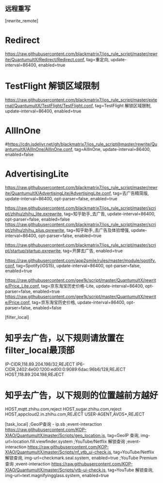 ## 远程重写
[rewrite_remote]


# Redirect
https://raw.githubusercontent.com/blackmatrix7/ios_rule_script/master/rewrite/QuantumultX/Redirect/Redirect.conf, tag=重定向, update-interval=86400, enabled=true
# TestFlight 解锁区域限制
https://raw.githubusercontent.com/blackmatrix7/ios_rule_script/master/external/QuantumultX/TestFlight/TestFlight.conf, tag=TestFlight 解锁区域限制, update-interval=86400, enabled=true
# AllInOne
#https://cdn.jsdelivr.net/gh/blackmatrix7/ios_rule_script@master/rewrite/QuantumultX/AllInOne/AllInOne.conf, tag=AllInOne, update-interval=86400, enabled=false
# AdvertisingLite
https://raw.githubusercontent.com/blackmatrix7/ios_rule_script/master/rewrite/QuantumultX/AdvertisingLite/AdvertisingLite.conf, tag=去广告精简版, update-interval=86400, opt-parser=false, enabled=true

https://raw.githubusercontent.com/blackmatrix7/ios_rule_script/master/script/zhihu/zhihu_lite.qxrewrite, tag=知乎助手_去广告, update-interval=86400, opt-parser=false, enabled=false
https://raw.githubusercontent.com/blackmatrix7/ios_rule_script/master/script/zhihu/zhihu_plus.qxrewrite, tag=知乎助手_去广告及体验增强, update-interval=86400, opt-parser=false, enabled=true

https://raw.githubusercontent.com/blackmatrix7/ios_rule_script/master/script/startup/startup.qxrewrite, tag=开屏去广告, enabled=true

https://raw.githubusercontent.com/app2smile/rules/master/module/spotify.conf, tag=Spotify(iOS15), update-interval=86400, opt-parser=false, enabled=true

https://raw.githubusercontent.com/gee1k/script/master/QuantumultX/rewrite/Price_Lite.conf, tag=京东淘宝历史价格-Lite, update-interval=86400, opt-parser=false, enabled=true
https://raw.githubusercontent.com/gee1k/script/master/QuantumultX/rewrite/Price.conf, tag=京东淘宝历史价格, update-interval=86400, opt-parser=false, enabled=false

[filter_local]

# 知乎去广告，以下规则请放置在filter_local最顶部
IP-CIDR,118.89.204.198/32,REJECT
IP6-CIDR,2402:4e00:1200:ed00:0:9089:6dac:96b6/128,REJECT
HOST,118.89.204.198,REJECT
# 知乎去广告，以下规则的位置越前方越好
HOST,mqtt.zhihu.com,reject
HOST,sugar.zhihu.com,reject
HOST,appcloud2.in.zhihu.com,REJECT
USER-AGENT,AVOS*,REJECT

[task_local]
;GeoIP查询 - ip.sb
;event-interaction https://raw.githubusercontent.com/KOP-XIAO/QuantumultX/master/Scripts/geo_location.js, tag=GeoIP 查询, img-url=location.fill.viewfinder.system
;YouTube/Netflix 解锁查询
;event-interaction https://raw.githubusercontent.com/KOP-XIAO/QuantumultX/master/Scripts/nf_ytb_ui-check.js, tag=YouTube/Netflix 解锁查询, img-url=checkmark.seal.system, enabled=true
;YouTube Premium 查询
;event-interaction https://raw.githubusercontent.com/KOP-XIAO/QuantumultX/master/Scripts/ytb-ui-check.js, tag=YouTube 解锁查询, img-url=text.magnifyingglass.system, enabled=true

